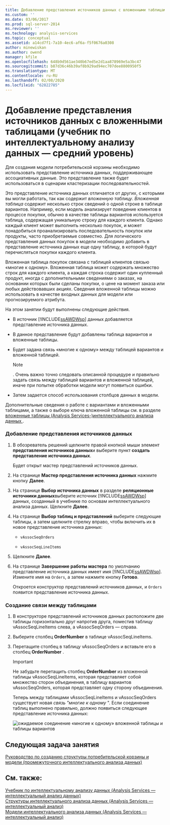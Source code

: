 ```yaml
---
title: Добавление представления источников данных с вложенными таблицами (учебник по интеллектуальному анализу данных — средний уровень) | Документация Майкрософт
ms.custom: ''
ms.date: 03/06/2017
ms.prod: sql-server-2014
ms.reviewer: ''
ms.technology: analysis-services
ms.topic: conceptual
ms.assetid: a14cd7f1-7a10-4ec6-af6a-f5f0676a0308
author: minewiskan
ms.author: owend
manager: kfile
ms.openlocfilehash: 648b9d561ae340b67ed5e2d1aa878969e5a3bc47
ms.sourcegitcommit: b87d36c46b39af8b929ad94ec707dee8800950f5
ms.translationtype: MT
ms.contentlocale: ru-RU
ms.lasthandoff: 02/08/2020
ms.locfileid: "62822785"
---
```

# <a name="adding-a-data-source-view-with-nested-tables-intermediate-data-mining-tutorial"></a>Добавление представления источников данных с вложенными таблицами (учебник по интеллектуальному анализу данных — средний уровень)
  Для создания модели потребительской корзины необходимо использовать представление источника данных, поддерживающее ассоциативных данные. Это представление также будет использоваться в сценарии кластеризации последовательностей.  
  
 Это представление источника данных отличается от других, с которыми вы могли работать, так как содержит *вложенную таблицу*. *Вложенная таблица* содержит несколько строк сведений о одной строке в таблице вариантов. Например, если модель анализирует поведение клиентов в процессе покупки, обычно в качестве таблицы вариантов используется таблица, содержащая уникальную строку для каждого клиента. Однако каждый клиент может выполнить несколько покупок, и может понадобиться проанализировать последовательность покупок или продукты, часто приобретаемые совместно. Для логического представления данных покупок в модели необходимо добавить в представление источника данных еще одну таблицу, в которой будут перечисляться покупки каждого клиента.  
  
 Вложенная таблица покупок связана с таблицей клиентов связью «многие к одному». Вложенная таблица может содержать множество строк для каждого клиента, а каждая строка содержит один купленный продукт, иногда с дополнительными сведениями о заказах, на основании которых были сделаны покупки, о цене на момент заказа или любых действовавших акциях. Сведения вложенной таблицы можно использовать в качестве входных данных для модели или прогнозируемого атрибута.  
  
 На этом занятии будут выполнены следующие действия.  
  
-   В источник [!INCLUDE[ssAWDWsp](../includes/ssawdwsp-md.md)] данных добавляется представление источника данных.  
  
-   В данное представление будут добавлены таблица вариантов и вложенные таблицы.  
  
-   Будет задана связь «многие к одному» между таблицей вариантов и вложенной таблицей.  
  
    > [!NOTE]  
    >  . Очень важно точно следовать описанной процедуре и правильно задать связь между таблицей вариантов и вложенной таблицей, иначе при попытке обработки модели могут появиться ошибки.  
  
-   Затем задается способ использования столбцов данных в модели.  
  
 Дополнительные сведения о работе с вариантами и вложенными таблицами, а также о выборе ключа вложенной таблицы см. в разделе [вложенные таблицы &#40;Analysis Services-&#41;интеллектуального анализа данных ](../../2014/analysis-services/data-mining/nested-tables-analysis-services-data-mining.md).  
  
### <a name="to-add-a-data-source-view"></a>Добавление представления источников данных  
  
1.  В обозреватель решений щелкните правой кнопкой мыши элемент **представления источников данных**и выберите пункт **создать представление источника данных**.  
  
     Будет открыт мастер представлений источников данных.  
  
2.  На странице **Мастер представления источника данных** нажмите кнопку **Далее**.  
  
3.  На странице **Выбор источника данных** в разделе **реляционные источники данных**выберите источник [!INCLUDE[ssAWDWsp](../includes/ssawdwsp-md.md)] данных, созданный в учебнике по основам интеллектуального анализа данных. Щелкните **Далее**.  
  
4.  На странице **Выбор таблиц и представлений** выберите следующие таблицы, а затем щелкните стрелку вправо, чтобы включить их в новое представление источника данных:  
  
    -   `vAssocSeqOrders`  
  
    -   `vAssocSeqLineItems`  
  
5.  Щелкните **Далее**.  
  
6.  На странице **Завершение работы мастера** по умолчанию представление источника данных имеет имя [!INCLUDE[ssAWDWsp](../includes/ssawdwsp-md.md)]. Измените имя на `Orders`, а затем нажмите кнопку **Готово**.  
  
     Откроется конструктор представлений источников данных, и `Orders` появится представление источника данных.  
  
### <a name="to-create-a-relationship-between-tables"></a>Создание связи между таблицами  
  
1.  В конструкторе представлений источников данных расположите две таблицы горизонтально друг напротив друга, поместив таблицу vAssocSeqLineItems слева, а vAssocSeqOrders — справа.  
  
2.  Выберите столбец **OrderNumber** в таблице vAssocSeqLineItems.  
  
3.  Перетащите столбец в таблицу vAssocSeqOrders и вставьте его в столбец **OrderNumber** .  
  
    > [!IMPORTANT]  
    >  Не забудьте перетащить столбец **OrderNumber** из вложенной таблицы vAssocSeqLineItems, которая представляет собой множество сторон объединения, в таблицу вариантов vAssocSeqOrders, которая представляет одну сторону объединения.  
  
     Теперь между таблицами vAssocSeqLineItems и vAssocSeqOrders существует новая *связь "многие к одному* ". Если соединение таблиц выполнено правильно, должно появиться следующее представление источника данных:  
  
     ![ожидаемое соединение «многие к одному» вложенной таблицы и таблицы вариантов](../../2014/tutorials/media/dsv-nestedjoin-illustration.gif "ожидаемое соединение «многие к одному» вложенной таблицы и таблицы вариантов")  
  
## <a name="next-task-in-lesson"></a>Следующая задача занятия  
 [Руководство по созданию структуры потребительской корзины и модели &#40;промежуточного интеллектуального анализа данных&#41;](../../2014/tutorials/creating-a-market-basket-structure-and-model-intermediate-data-mining-tutorial.md)  
  
## <a name="see-also"></a>См. также:  
 [Учебник по интеллектуальному анализу данных &#40;Analysis Services — интеллектуальный анализ данных&#41;](../../2014/tutorials/intermediate-data-mining-tutorial-analysis-services-data-mining.md)   
 [Структуры интеллектуального анализа данных &#40;Analysis Services — интеллектуальный анализ&#41;](../../2014/analysis-services/data-mining/mining-structures-analysis-services-data-mining.md)   
 [Модели интеллектуального анализа данных &#40;Analysis Services — интеллектуальный анализ&#41;](../../2014/analysis-services/data-mining/mining-models-analysis-services-data-mining.md)  
  
  
